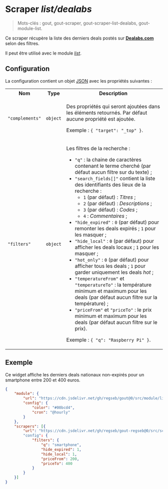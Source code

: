 # Scraper _list/dealabs_

> Mots-clés : gout, gout-scraper, gout-scraper-list-dealabs, gout-module-list.

Ce scraper récupère la liste des derniers deals postés sur
[**Dealabs.com**](https://www.dealabs.com/) selon des filtres.

Il peut être utilisé avec le module
[_list_](https://github.com/regseb/gout/tree/HEAD/src/module/list#readme).

## Configuration

La configuration contient un objet
[JSON](https://www.json.org/json-fr.html "JavaScript Object Notation") avec les
propriétés suivantes :

<table>
  <tr>
    <th>Nom</th>
    <th>Type</th>
    <th>Description</th>
  </tr>
  <tr>
    <td><code>"complements"</code></td>
    <td><code>object</code></td>
    <td>
      <p>
        Des propriétés qui seront ajoutées dans les éléments retournés. Par
        défaut aucune propriété est ajoutée.
      </p>
      <p>
        Exemple : <code>{ "target": "_top" }</code>.
      </p>
    </td>
  </tr>
  <tr>
    <td><code>"filters"</code></td>
    <td><code>object</code></td>
    <td>
      <p>
        Les filtres de la recherche :
      </p>
      <ul>
        <li>
          <code>"q"</code> : la chaine de caractères contenant le terme cherché
          (par défaut aucun filtre sur du texte) ;
        </li>
        <li>
          <code>"search_fields[]"</code> contient la liste des identifiants des
          lieux de la recherche :
          <ul>
            <li><code>1</code> (par défaut) : <em>Titres</em> ;</li>
            <li><code>2</code> (par défaut) : <em>Descriptions</em> ;</li>
            <li><code>3</code> (par défaut) : <em>Codes</em> ;</li>
            <li><code>4</code> : <em>Commentaires</em> ;</li>
          </ul>
        </li>
        <li>
          <code>"hide_expired"</code> : <code>0</code> (par défaut) pour
          remonter les deals expirés ; <code>1</code> pour les masquer ;
        </li>
        <li>
           <code>"hide_local"</code> : <code>0</code> (par défaut) pour afficher
           les deals locaux ; <code>1</code> pour les masquer ;
        </li>
        <li>
          <code>"hot_only"</code> : <code>0</code> (par défaut) pour afficher
          tous les deals ; <code>1</code> pour garder uniquement les deals
          <em>hot</em> ;
        </li>
        <li>
          <code>"temperatureFrom"</code> et <code>"temperatureTo"</code> : la
          température minimum et maximum pour les deals (par défaut aucun filtre
          sur la température) ;
        </li>
        <li>
          <code>"priceFrom"</code> et <code>"priceTo"</code> : le prix minimum
          et maximum pour les deals (par défaut aucun filtre sur le prix).
        </li>
      </ul>
      <p>
        Exemple : <code>{ "q": "Raspberry Pi" }</code>.
      </p>
    </td>
  </tr>
</table>

## Exemple

Ce widget affiche les derniers deals nationaux non-expirés pour un smartphone
entre 200 et 400 euros.

```JSON
{
    "module": {
        "url": "https://cdn.jsdelivr.net/gh/regseb/gout@0/src/module/list/list.js",
        "config": {
            "color": "#00bcd4",
            "cron": "@hourly"
        }
    },
    "scrapers": [{
        "url": "https://cdn.jsdelivr.net/gh/regseb/gout-regseb@0/src/scraper/list/dealabs/dealabs.js"
        "config": {
            "filters": {
                "q": "smartphone",
                "hide_expired": 1,
                "hide_local": 1,
                "priceFrom": 200,
                "priceTo": 400
            }
        }
    }]
}
```
